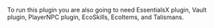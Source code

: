 To run this plugin you are also going to need EssentialsX plugin, Vault plugin, PlayerNPC plugin, EcoSkills, EcoItems, and Talismans.
